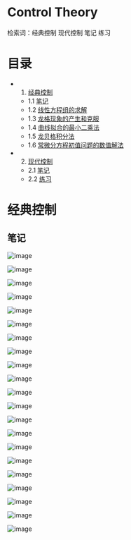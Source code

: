 # Control Theory 
检索词：经典控制 现代控制 笔记 练习

# 目录
* 1. [经典控制](#经典控制)
  * 1.1 [笔记](#笔记)
  * 1.2 [线性方程组的求解](#线性方程组的求解)
  * 1.3 [龙格现象的产生和克服](#龙格现象的产生和克服)
  * 1.4 [曲线拟合的最小二乘法](#曲线拟合的最小二乘法)
  * 1.5 [龙贝格积分法](#龙贝格积分法)
  * 1.6 [常微分方程初值问题的数值解法](#常微分方程初值问题的数值解法)

* 2. [现代控制](#现代控制)
  * 2.1 [笔记](#笔记) 
  * 2.2 [练习](#练习) 

# 经典控制
## 笔记
![image](https://github.com/Robotics-Zhikai/Courses-Code/tree/master/Control%20theory/images/image1.jpeg)

![image](https://github.com/Robotics-Zhikai/Courses-Code/tree/master/Control%20theory/images/image2.jpeg)

![image](https://github.com/Robotics-Zhikai/Courses-Code/tree/master/Control%20theory/images/image3.jpeg)

![image](https://github.com/Robotics-Zhikai/Courses-Code/tree/master/Control%20theory/images/image4.jpeg)

![image](https://github.com/Robotics-Zhikai/Courses-Code/tree/master/Control%20theory/images/image5.jpeg)

![image](https://github.com/Robotics-Zhikai/Courses-Code/tree/master/Control%20theory/images/image6.jpeg)

![image](https://github.com/Robotics-Zhikai/Courses-Code/tree/master/Control%20theory/images/image7.jpeg)

![image](https://github.com/Robotics-Zhikai/Courses-Code/tree/master/Control%20theory/images/image8.jpeg)

![image](https://github.com/Robotics-Zhikai/Courses-Code/tree/master/Control%20theory/images/image9.jpeg)

![image](https://github.com/Robotics-Zhikai/Courses-Code/tree/master/Control%20theory/images/image10.jpeg)

![image](https://github.com/Robotics-Zhikai/Courses-Code/tree/master/Control%20theory/images/image11.jpeg)

![image](https://github.com/Robotics-Zhikai/Courses-Code/tree/master/Control%20theory/images/image12.jpeg)

![image](https://github.com/Robotics-Zhikai/Courses-Code/tree/master/Control%20theory/images/image13.jpeg)

![image](https://github.com/Robotics-Zhikai/Courses-Code/tree/master/Control%20theory/images/image14.jpeg)

![image](https://github.com/Robotics-Zhikai/Courses-Code/tree/master/Control%20theory/images/image15.jpeg)

![image](https://github.com/Robotics-Zhikai/Courses-Code/tree/master/Control%20theory/images/image16.jpeg)

![image](https://github.com/Robotics-Zhikai/Courses-Code/tree/master/Control%20theory/images/image17.jpeg)

![image](https://github.com/Robotics-Zhikai/Courses-Code/tree/master/Control%20theory/images/image18.jpeg)

![image](https://github.com/Robotics-Zhikai/Courses-Code/tree/master/Control%20theory/images/image19.jpeg)

![image](https://github.com/Robotics-Zhikai/Courses-Code/tree/master/Control%20theory/images/image20.jpeg)

![image](https://github.com/Robotics-Zhikai/Courses-Code/tree/master/Control%20theory/images/image21.jpeg)



